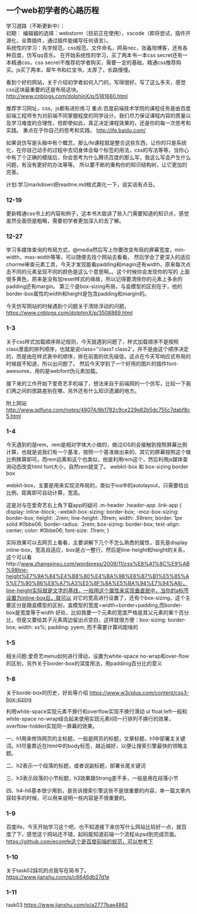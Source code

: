 ## 一个web初学者的心路历程


学习道路（不断更新中）：<br>初期：
编辑器的选择：webstorm（目前正在使用），vscode（即将尝试，插件开源化，全靠插件，通过插件能编写任何语言）。<br>系统性的学习：先学规范，css规范，文件命名，网易nec，张鑫旭博客，还有各种百度，仿写qq音乐。
在开始系统性的学习，买了两本书一本css secret还有一本精通css，css secret不推荐初学者购买，需要一定的基础，精通css推荐购买。js买了两本，犀牛书和红宝书，太厚了，长路慢慢。

看到个好的网站，关于介绍初学者如何入门的，写得很好。写了这么多天，感觉css这块最重要的还是布局这块。
http://www.cnblogs.com/dolphinX/p/5181660.html

推荐学习网址，css，js都有进阶练习
重点:百度前端技术学院的课程任务是由百度前端工程师专为对前端不同掌握程度的同学设计。我们尽力保证课程内容的质量以及学习难度的合理性，但即使如此，真正决定课程效果的，还是你的每一次思考和实践。
重点在于你自己的思考和实践。
http://ife.baidu.com/

如果说仿写是头脑中有个概念，那么ife课程就是整合这些东西，让你的只是系统化，在你自己动手的过程中去切身体会每个标签的用法，css的写法等等，当你心中有了个正确的模版后，你会思考为什么腾讯百度的那么写，我这么写会产生什么问题，有没有更好的办法等等。
所以要不断的重构你的知识结构树，让它更加的完善。

计划:学习markdown把readme.md格式美化一下，说实话有点丑。

### 12-19
更新精通css书上的内容和例子，这本书大致讲了些入门需要知道的知识点，感觉虽然全面但是粗略，需要初学者更加深入的去了解。

### 12-27
学习多媒体查询的布局方式，@media然后写上你要改变布局的屏幕宽度，min-width，max-width等等，可以随便去找个网站去看看。
然后学会了更深入的适应chorme审查元素工具，今天才发现能看padding和magin还有width，原来每次点击不同的元素呈现不同的颜色是这么个意思啊。。这个时候你会发现你的写的
上面很多黄色，原来是没有加reset样式的缘故，所以记得要清除你的元素上多余的padding还有margin。
第三个是box-sizing布局，与盒模型的区别在于，他的border-box属性的width和height是包含padding和margin的。

今天仿写网站的时候遇到个问题关于清除浮动的问题，
https://www.cnblogs.com/dolphinX/p/3508869.html

### 1-3
关于css样式加载顺序熟记规则，今天就遇到问题了，样式加载顺序不是按照class里面的排列顺序，也就是说class=''class1 class2'，并不是由这个顺序决定的，而是由在样式表中的顺序，排在前面的优先级低，这点在今天写响应式布局的时候就不知道，所以出问题了。
然后今天学到了一个好用的图片的插件font-awesome，用的是webfont伪元素加载。

接下来的工作开始下爱奇艺手机端了，想法来自于前端网的一个仿写，比较一下我们两之间的思路差别在哪，另外还有什么知识遗漏的地方。

附上网站
http://www.qdfuns.com/notes/48074/8b1782c9ce229e82b5dc755c7dabf8c5.html

### 1-4
今天遇到的是rem，rem是相对字体大小做的，做过iOS的会接触到按照屏幕比例计算，也就是说我们有一个基准，按照一个基准做出来的，其它的屏幕按照这个做比例换算即可。而rem远离和这个也类似，他是利用rem这个，然后利用js媒体查询动态改变html font大小，自然rem就变了。
webkit-box 和 box-sizing border box

webkit-box，主要是用来实现流布局的，类似于ios中的autolayout，只需要给出比例，距离即可自动计算，宽高。

这是对与在爱奇艺右上角下载app的疑问
.m-header .header-app .link-app {
    display: inline-block;
    -webkit-box-sizing: border-box;
    -moz-box-sizing: border-box;
    height: .2rem;
    line-height: .19rem;
    width: .59rem;
    border: 1px solid #0bbe06;
    border-radius: .2rem;
    box-sizing: border-box;
    text-align: center;
    color: #0bbe06;
    font-size: .11rem;
}

实际效果可以去网页上看看，主要讲解下几个不怎么熟悉的属性，首先是display inline-box，宽高自适应，box是占一整行，然后是line-height和height的关系，这个可以看http://www.zhangxinxu.com/wordpress/2009/11/css%E8%A1%8C%E9%AB%98line-height%E7%9A%84%E4%B8%80%E4%BA%9B%E6%B7%B1%E5%85%A5%E7%90%86%E8%A7%A3%E5%8F%8A%E5%BA%94%E7%94%A8/，line-height实际就是文字的基线，一般用这个属性来实现垂直居中，当你的a标签设置为inline-box后，就可以
对它的宽高进行设置了，还有个box-sizing，这个主要区分是跟盒模型的区别，盒模型的宽度=width+border+padding,而border-box是宽度等于width
好处，比如我要一个元素的宽度严格是其父元素的某个百分比，但是又要给其子元素周边留出点空白，这样就很方便：box-sizing: border-box; width: xx%; padding: yyem;
而不需要计算间距啥的

### 1-5
相关问题:爱奇艺menu如何进行滑动，设置为white-space no-wrap和over-flow的区别，另外关于border-box的深度用法，用paddinig百分比的意义

### 1-8
关于borde-box的历史，好处等介绍
https://www.w3cplus.com/content/css3-box-sizing

利用white-space实现元素不换行和overflow实现不换行滑动
ul float:left一般和white-space no-wrap结合起来使用实现元素li同一行排列不换行的效果，overflow-hidden实现同一屏幕的效果。

一、h1用来修饰网页的主标题，一般是网页的标题，文章标题，h1中部署主关键词。h1尽量靠近在html中的body标签，越近越好，以便让搜索引擎最快的领略主题。

二、h2表示一个段落的标题，或者说副标题，部署长尾关键词

三、h3表示段落的小节标题，h3效果跟Strong差不多，一般是用在段落小节

四、h4-h6基本很少用到，是告诉搜索引擎这些不是很重要的内容，单一篇文章内容较多的时候，可以用来说明一些内容是不很重要的。

### 1-9
百度ife，今天开始学习这个吧，也不知道接下来仿写什么网站比较好一点，就百度了下，感觉这个网站还不错，起码能知道前端一个流程从psd到完成页面。
https://github.com/ecomfe这个是百度前端的规范，可以参考下

### 1-10
关于task02踩坑的点我写在简书了。
https://www.jianshu.com/p/c6646db27d1e

### 1-11
task03
https://www.jianshu.com/p/a2777bae4862